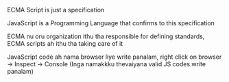 ECMA Script is just a specification

JavaScript is a Programming Language that confirms to this specification

ECMA nu oru organization ithu tha responsible for defining standards, ECMA scripts ah ithu tha taking care of it

JavaScript code ah nama browser liye write panalam, right click on browser -> Inspect -> Console (Inga namakkku thevaiyana valid JS codes write panalam)
